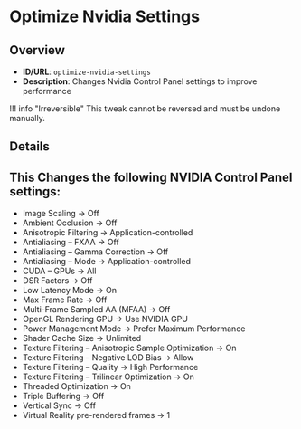 # Optimize Nvidia Settings

## Overview
- **ID/URL**: `optimize-nvidia-settings`
- **Description**: Changes Nvidia Control Panel settings to improve performance

!!! info "Irreversible"
    This tweak cannot be reversed and must be undone manually.




## Details

## This Changes the following NVIDIA Control Panel settings:

- Image Scaling → Off
- Ambient Occlusion → Off
- Anisotropic Filtering → Application-controlled
- Antialiasing – FXAA → Off
- Antialiasing – Gamma Correction → Off
- Antialiasing – Mode → Application-controlled
- CUDA – GPUs → All
- DSR Factors → Off
- Low Latency Mode → On
- Max Frame Rate → Off
- Multi-Frame Sampled AA (MFAA) → Off
- OpenGL Rendering GPU → Use NVIDIA GPU
- Power Management Mode → Prefer Maximum Performance
- Shader Cache Size → Unlimited
- Texture Filtering – Anisotropic Sample Optimization → On
- Texture Filtering – Negative LOD Bias → Allow
- Texture Filtering – Quality → High Performance
- Texture Filtering – Trilinear Optimization → On
- Threaded Optimization → On
- Triple Buffering → Off
- Vertical Sync → Off
- Virtual Reality pre-rendered frames → 1

